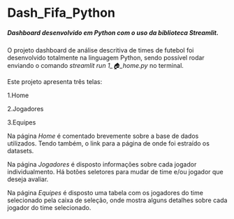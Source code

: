 # Dash_Fifa_Python

##### Dashboard desenvolvido em Python com o uso da biblioteca *Streamlit*.

O projeto dashboard de análise descritiva de times de futebol foi desenvolvido totalmente na linguagem Python, sendo possível rodar enviando o comando *streamlit run 1_🏠_home.py* no terminal.

Este projeto apresenta três telas:

1.Home

2.Jogadores

3.Equipes


Na página *Home* é comentado brevemente sobre a base de dados utilizados. Tendo também, o link para a página de onde foi estraído os datasets.

Na página *Jogadores* é disposto informações sobre cada jogador individualmento. Há botões seletores para mudar de time e/ou jogador que deseja avaliar.

Na página *Equipes* é disposto uma tabela com os jogadores do time selecionado pela caixa de seleção, onde mostra alguns detalhes sobre cada jogador do time selecionado.
